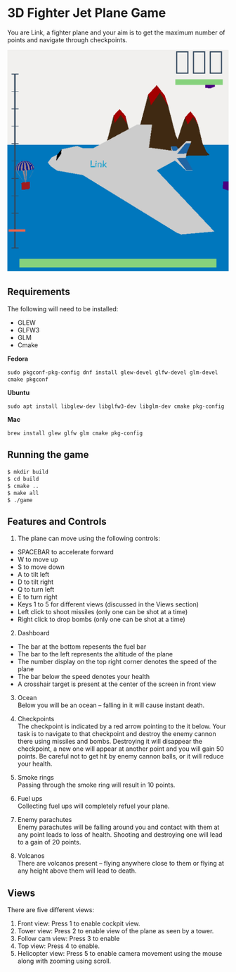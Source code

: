 # 3D Fighter Jet Plane Game

You are Link, a fighter plane and your aim is to get the maximum number of points and navigate through checkpoints.

![Jet plane game](screenshots/game.png "Fighter Plane")

## Requirements

The following will need to be installed:
* GLEW
* GLFW3
* GLM
* Cmake

**Fedora**
```
sudo pkgconf-pkg-config dnf install glew-devel glfw-devel glm-devel cmake pkgconf
```

**Ubuntu**
```
sudo apt install libglew-dev libglfw3-dev libglm-dev cmake pkg-config
```

**Mac**
```
brew install glew glfw glm cmake pkg-config
```

## Running the game

```
$ mkdir build
$ cd build
$ cmake ..
$ make all
$ ./game
```

## Features and Controls

1. The plane can move using the following controls:
* SPACEBAR to accelerate forward
* W to move up
* S to move down
* A to tilt left
* D to tilt right
* Q to turn left
* E to turn right
* Keys 1 to 5 for different views (discussed in the Views section)
* Left click to shoot missiles (only one can be shot at a time)
* Right click to drop bombs (only one can be shot at a time)

2. Dashboard
* The bar at the bottom repesents the fuel bar
* The bar to the left represents the altitude of the plane
* The number display on the top right corner denotes the speed of the plane
* The bar below the speed denotes your health
* A crosshair target is present at the center of the screen in front view

3. Ocean  
Below you will be an ocean – falling in it will cause instant death.

4. Checkpoints  
The checkpoint is indicated by a red arrow pointing to the it below. Your task is to navigate to that checkpoint and destroy the enemy cannon there using missiles and bombs. Destroying it will disappear the checkpoint, a new one will appear at another point and you will gain 50 points. Be careful not to get hit by enemy cannon balls, or it will reduce your health.

5. Smoke rings  
Passing through the smoke ring will result in 10 points.

6. Fuel ups  
Collecting fuel ups will completely refuel your plane.

7. Enemy parachutes  
Enemy parachutes will be falling around you and contact with them at any point leads
to loss of health. Shooting and destroying one will lead to a gain of 20 points.

8. Volcanos  
There are volcanos present – flying anywhere close to them or flying at any height
above them will lead to death.

## Views

There are five different views:

1. Front view: Press 1 to enable cockpit view.
2. Tower view: Press 2 to enable view of the plane as seen by a tower.
3. Follow cam view: Press 3 to enable
4. Top view: Press 4 to enable.
5. Helicopter view: Press 5 to enable camera movement using the mouse along with
zooming using scroll.